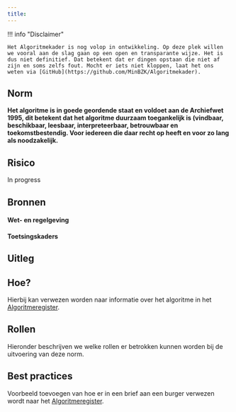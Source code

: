 ```yaml
---
title: 
---
```


!!! info "Disclaimer"

    Het Algoritmekader is nog volop in ontwikkeling. Op deze plek willen we vooral aan de slag gaan op een open en transparante wijze. Het is dus niet definitief. Dat betekent dat er dingen opstaan die niet af zijn en soms zelfs fout. Mocht er iets niet kloppen, laat het ons weten via [GitHub](https://github.com/MinBZK/Algoritmekader).


## Norm
**Het algoritme is in goede geordende staat en voldoet aan de Archiefwet 1995, dit betekent dat het algoritme duurzaam toegankelijk is (vindbaar, beschikbaar, leesbaar, interpreteerbaar, betrouwbaar en toekomstbestendig. Voor iedereen die daar recht op heeft en voor zo lang als noodzakelijk.**

## Risico
In progress

## Bronnen

#### Wet- en regelgeving

#### Toetsingskaders


## Uitleg


## Hoe?
Hierbij kan verwezen worden naar informatie over het algoritme in het [Algoritmeregister](https://algoritmes.overheid.nl/nl). 

## Rollen
Hieronder beschrijven we welke rollen er betrokken kunnen worden bij de uitvoering van deze norm. 



## Best practices
Voorbeeld toevoegen van hoe er in een brief aan een burger verwezen wordt naar het [Algoritmeregister](https://algoritmes.overheid.nl/nl). 



